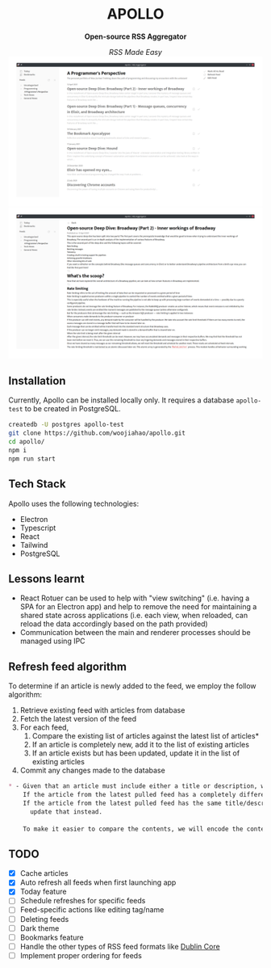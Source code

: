 <div align="center">
  <h1 align="center" style="border: none">APOLLO</h1>
  <p>
   <strong>Open-source RSS Aggregator</strong>
  </p>
  <em>RSS Made Easy</em>
  <img src="./documentation/res/apollo-preview-feed.png">
  <img src="./documentation/res/apollo-preview-article.png">
</div>

## Installation

Currently, Apollo can be installed locally only. It requires a database `apollo-test` to be created in PostgreSQL.

```bash
createdb -U postgres apollo-test
git clone https://github.com/woojiahao/apollo.git
cd apollo/
npm i
npm run start
```

## Tech Stack

Apollo uses the following technologies:

- Electron
- Typescript
- React
- Tailwind
- PostgreSQL

## Lessons learnt

- React Rotuer can be used to help with "view switching" (i.e. having a SPA for an Electron app) and help to remove the need for maintaining a shared state across applications (i.e. each view, when reloaded, can reload the data accordingly based on the path provided)
- Communication between the main and renderer processes should be managed using IPC

## Refresh feed algorithm

To determine if an article is newly added to the feed, we employ the follow algorithm:

1. Retrieve existing feed with articles from database
2. Fetch the latest version of the feed
3. For each feed,
   1. Compare the existing list of articles against the latest list of articles*
   2. If an article is completely new, add it to the list of existing articles
   3. If an article exists but has been updated, update it in the list of existing articles
4. Commit any changes made to the database

```markdown
* - Given that an article must include either a title or description, we will use those as a measure of "new".
    If the article from the latest pulled feed has a completely different title/description, then that is a new article
    If the article from the latest pulled feed has the same title/description, but differing content/link, we will 
      update that instead.

    To make it easier to compare the contents, we will encode the content to Base-64
```

## TODO

- [X] Cache articles
- [X] Auto refresh all feeds when first launching app
- [X] Today feature
- [ ] Schedule refreshes for specific feeds
- [ ] Feed-specific actions like editing tag/name
- [ ] Deleting feeds
- [ ] Dark theme
- [ ] Bookmarks feature
- [ ] Handle the other types of RSS feed formats like [Dublin Core](https://www.rssboard.org/rss-profile#namespace-elements-dublin)
- [ ] Implement proper ordering for feeds